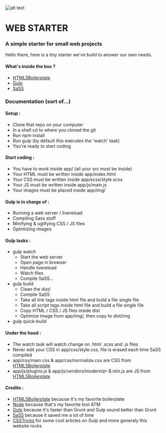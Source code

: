 ![alt text](https://raw.githubusercontent.com/tsbits/web-starter/master/app/icon.png)

# WEB STARTER
### A simple starter for small web projects

Hello there, here is a tiny starter we've build to answer our own needs.

#### What's inside the box ?
* [HTML5Boilerplate](https://html5boilerplate.com/)
* [Gulp](http://gulpjs.com/)
* [SaSS](http://sass-lang.com/)

### Documentation (sort of...)
#### Setup :
* Clone that repo on your computer
* In a shell cd to where you cloned the git
* Run npm install
* Run gulp (by default this executes the 'watch' task)
* You're ready to start coding

#### Start coding :
* You have to work inside app/ (all your src must be inside)
* Your HTML must be written inside app/index.html
* Your CSS must be written inside app/scss/style.scss
* Your JS must be written inside app/js/main.js
* Your images must be placed inside app/img/

#### Gulp is in charge of :
* Running a web server / livereload
* Compiling Sass stuff
* Minifying & uglifying CSS / JS files
* Optimizing images

#### Gulp tasks :
* gulp watch
  * Start the web server
  * Open page in browser
  * Handle livereload
  * Watch files
  * Compile SaSS...
* gulp build
  * Clean the dist/
  * Compile SaSS
  * Take all link tags inside <!--build:css css/styles.min.css--> html file and build a file single file
  * Take all script tags inside <!--build:js js/main.min.js --> html file and build a file single file
  * Copy HTML / CSS / JS files inside dist
  * Optimize image from app/img/, then copy to dist/img
* gulp quick-build

#### Under the hood :
* The watch task will watch change on .html .scss and .js files
* Never edit your CSS in app/css/style.css, file is erased each time SaSS compiled
* app/css/main.css & app/css/normalize.css are CSS from [HTML5Boilerplate](https://html5boilerplate.com/)
* app/js/plugins.js & app/js/vendors/modernizr-$.min.js are JS from [HTML5Boilerplate](https://html5boilerplate.com/)

#### Credits :
* [HTML5Boilerplate](https://html5boilerplate.com/) because it's my favorite boilerplate
* [Node](https://nodejs.org/en/) because that's my favorite tool ATM
* [Gulp](http://gulpjs.com/) because it's faster than Grunt and Gulp sound better than Grunt
* [SaSS](http://sass-lang.com/) because it saved me a lot of time
* [CSSTricks](https://css-tricks.com/) for some cool articles on Gulp and more generaly this website rocks
